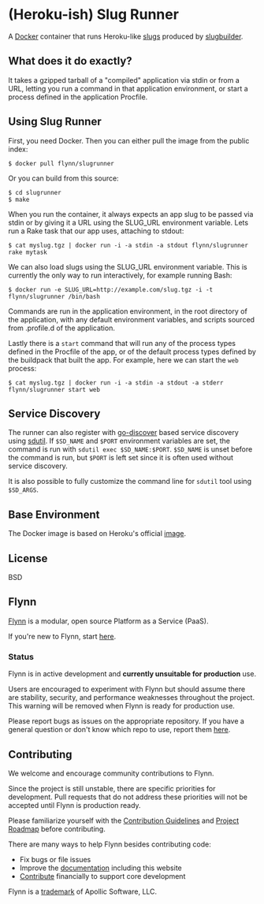 # (Heroku-ish) Slug Runner
A [Docker](http://docker.io) container that runs Heroku-like [slugs](https://devcenter.heroku.com/articles/slug-compiler) produced by [slugbuilder](https://github.com/flynn/slugbuilder).

## What does it do exactly?

It takes a gzipped tarball of a "compiled" application via stdin or from a URL, letting you run a command in that application environment, or start a process defined in the application Procfile.

## Using Slug Runner

First, you need Docker. Then you can either pull the image from the public index:

	$ docker pull flynn/slugrunner

Or you can build from this source:

	$ cd slugrunner
	$ make

When you run the container, it always expects an app slug to be passed via stdin or by giving it a URL using the SLUG_URL environment variable. Lets run a Rake task that our app uses, attaching to stdout:

	$ cat myslug.tgz | docker run -i -a stdin -a stdout flynn/slugrunner rake mytask

We can also load slugs using the SLUG_URL environment variable. This is currently the only way to run interactively, for example running Bash:

	$ docker run -e SLUG_URL=http://example.com/slug.tgz -i -t flynn/slugrunner /bin/bash

Commands are run in the application environment, in the root directory of the application, with any default environment variables, and scripts sourced from .profile.d of the application.

Lastly there is a `start` command that will run any of the process types defined in the Procfile of the app, or of the default process types defined by the buildpack that built the app. For example, here we can start the `web` process:

	$ cat myslug.tgz | docker run -i -a stdin -a stdout -a stderr flynn/slugrunner start web

## Service Discovery

The runner can also register with [go-discover](https://github.com/flynn/go-discover) based service discovery using [sdutil](https://github.com/flynn/sdutil). If `$SD_NAME` and `$PORT` environment variables are set, the command is run with `sdutil exec $SD_NAME:$PORT`. `$SD_NAME` is unset before the command is run, but `$PORT` is left set since it is often used without service discovery. 

It is also possible to fully customize the command line for `sdutil` tool using `$SD_ARGS`.

## Base Environment

The Docker image is based on Heroku's official [image](https://hub.docker.com/r/heroku/heroku/).

## License

BSD

## Flynn 

[Flynn](https://flynn.io) is a modular, open source Platform as a Service (PaaS). 

If you're new to Flynn, start [here](https://github.com/flynn/flynn).

### Status

Flynn is in active development and **currently unsuitable for production** use. 

Users are encouraged to experiment with Flynn but should assume there are stability, security, and performance weaknesses throughout the project. This warning will be removed when Flynn is ready for production use.

Please report bugs as issues on the appropriate repository. If you have a general question or don't know which repo to use, report them [here](https://github.com/flynn/flynn/issues).

## Contributing

We welcome and encourage community contributions to Flynn.

Since the project is still unstable, there are specific priorities for development. Pull requests that do not address these priorities will not be accepted until Flynn is production ready.

Please familiarize yourself with the [Contribution Guidelines](https://flynn.io/docs/contributing) and [Project Roadmap](https://flynn.io/docs/roadmap) before contributing.

There are many ways to help Flynn besides contributing code:

 - Fix bugs or file issues
 - Improve the [documentation](https://github.com/flynn/flynn.io) including this website
 - [Contribute](https://flynn.io/#sponsor) financially to support core development

Flynn is a [trademark](https://flynn.io/docs/trademark-guidelines) of Apollic Software, LLC.
